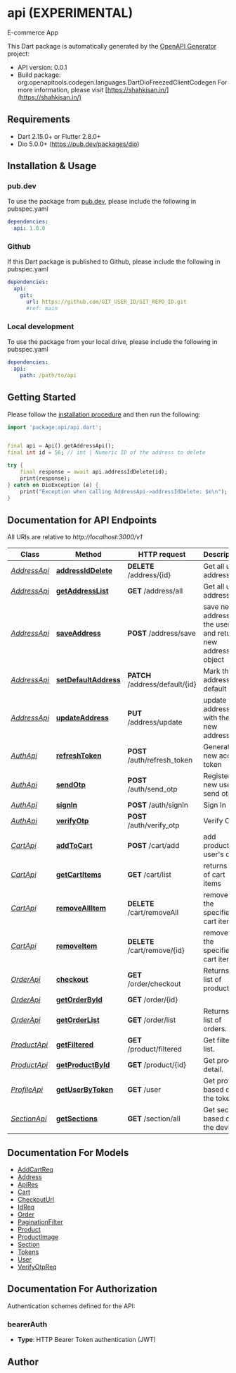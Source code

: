 # api (EXPERIMENTAL)
E-commerce App

This Dart package is automatically generated by the [OpenAPI Generator](https://openapi-generator.tech) project:

- API version: 0.0.1
- Build package: org.openapitools.codegen.languages.DartDioFreezedClientCodegen
For more information, please visit [https://shahkisan.in/](https://shahkisan.in/)

## Requirements

* Dart 2.15.0+ or Flutter 2.8.0+
* Dio 5.0.0+ (https://pub.dev/packages/dio)

## Installation & Usage

### pub.dev
To use the package from [pub.dev](https://pub.dev), please include the following in pubspec.yaml
```yaml
dependencies:
  api: 1.0.0
```

### Github
If this Dart package is published to Github, please include the following in pubspec.yaml
```yaml
dependencies:
  api:
    git:
      url: https://github.com/GIT_USER_ID/GIT_REPO_ID.git
      #ref: main
```

### Local development
To use the package from your local drive, please include the following in pubspec.yaml
```yaml
dependencies:
  api:
    path: /path/to/api
```

## Getting Started

Please follow the [installation procedure](#installation--usage) and then run the following:

```dart
import 'package:api/api.dart';


final api = Api().getAddressApi();
final int id = 56; // int | Numeric ID of the address to delete

try {
    final response = await api.addressIdDelete(id);
    print(response);
} catch on DioException (e) {
    print("Exception when calling AddressApi->addressIdDelete: $e\n");
}

```

## Documentation for API Endpoints

All URIs are relative to *http://localhost:3000/v1*

Class | Method | HTTP request | Description
------------ | ------------- | ------------- | -------------
[*AddressApi*](doc/AddressApi.md) | [**addressIdDelete**](doc/AddressApi.md#addressiddelete) | **DELETE** /address/{id} | Get all user addresses
[*AddressApi*](doc/AddressApi.md) | [**getAddressList**](doc/AddressApi.md#getaddresslist) | **GET** /address/all | Get all user addresses
[*AddressApi*](doc/AddressApi.md) | [**saveAddress**](doc/AddressApi.md#saveaddress) | **POST** /address/save | save new address for the user and return new address object
[*AddressApi*](doc/AddressApi.md) | [**setDefaultAddress**](doc/AddressApi.md#setdefaultaddress) | **PATCH** /address/default/{id} | Mark the address as default
[*AddressApi*](doc/AddressApi.md) | [**updateAddress**](doc/AddressApi.md#updateaddress) | **PUT** /address/update | update the address with the new address
[*AuthApi*](doc/AuthApi.md) | [**refreshToken**](doc/AuthApi.md#refreshtoken) | **POST** /auth/refresh_token | Generate new access token
[*AuthApi*](doc/AuthApi.md) | [**sendOtp**](doc/AuthApi.md#sendotp) | **POST** /auth/send_otp | Register new user &amp; send otp
[*AuthApi*](doc/AuthApi.md) | [**signIn**](doc/AuthApi.md#signin) | **POST** /auth/signIn | Sign In
[*AuthApi*](doc/AuthApi.md) | [**verifyOtp**](doc/AuthApi.md#verifyotp) | **POST** /auth/verify_otp | Verify OTP
[*CartApi*](doc/CartApi.md) | [**addToCart**](doc/CartApi.md#addtocart) | **POST** /cart/add | add product to user&#39;s cart
[*CartApi*](doc/CartApi.md) | [**getCartItems**](doc/CartApi.md#getcartitems) | **GET** /cart/list | returns list of cart items
[*CartApi*](doc/CartApi.md) | [**removeAllItem**](doc/CartApi.md#removeallitem) | **DELETE** /cart/removeAll | removes the specified cart item
[*CartApi*](doc/CartApi.md) | [**removeItem**](doc/CartApi.md#removeitem) | **DELETE** /cart/remove/{id} | removes the specified cart item
[*OrderApi*](doc/OrderApi.md) | [**checkout**](doc/OrderApi.md#checkout) | **GET** /order/checkout | Returns a list of products.
[*OrderApi*](doc/OrderApi.md) | [**getOrderById**](doc/OrderApi.md#getorderbyid) | **GET** /order/{id} | 
[*OrderApi*](doc/OrderApi.md) | [**getOrderList**](doc/OrderApi.md#getorderlist) | **GET** /order/list | Returns a list of orders.
[*ProductApi*](doc/ProductApi.md) | [**getFiltered**](doc/ProductApi.md#getfiltered) | **GET** /product/filtered | Get filtered list.
[*ProductApi*](doc/ProductApi.md) | [**getProductById**](doc/ProductApi.md#getproductbyid) | **GET** /product/{id} | Get product detail.
[*ProfileApi*](doc/ProfileApi.md) | [**getUserByToken**](doc/ProfileApi.md#getuserbytoken) | **GET** /user | Get profile based on the token
[*SectionApi*](doc/SectionApi.md) | [**getSections**](doc/SectionApi.md#getsections) | **GET** /section/all | Get section based on the device


## Documentation For Models

 - [AddCartReq](doc/AddCartReq.md)
 - [Address](doc/Address.md)
 - [ApiRes](doc/ApiRes.md)
 - [Cart](doc/Cart.md)
 - [CheckoutUrl](doc/CheckoutUrl.md)
 - [IdReq](doc/IdReq.md)
 - [Order](doc/Order.md)
 - [PaginationFilter](doc/PaginationFilter.md)
 - [Product](doc/Product.md)
 - [ProductImage](doc/ProductImage.md)
 - [Section](doc/Section.md)
 - [Tokens](doc/Tokens.md)
 - [User](doc/User.md)
 - [VerifyOtpReq](doc/VerifyOtpReq.md)


## Documentation For Authorization


Authentication schemes defined for the API:
### bearerAuth

- **Type**: HTTP Bearer Token authentication (JWT)


## Author



